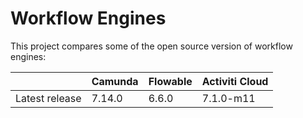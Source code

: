 # Workflow Engines

This project compares some of the open source version of workflow engines:

|  | Camunda | Flowable | Activiti Cloud |
| -|---------|----------|----------------|
| Latest release | 7.14.0 | 6.6.0 | 7.1.0-m11 |